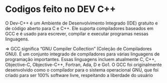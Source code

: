 # Codigos feito no DEV C++
O Dev-C++ é um Ambiente de Desenvolvimento Integrado (IDE) gratuito e de código aberto para C e C++. Ele suporta compiladores baseados em GCC e é usado para escrever, compilar e executar programas nessas linguagens. 

=> GCC significa “GNU Compiler Collection” (Coleção de Compiladores GNU). É um conjunto integrado de compiladores para várias linguagens de programação importantes. Essas linguagens incluem atualmente C, C++, Objective-C, Objective-C++, Fortran, Ada, D e Go1. 
O GCC foi originalmente desenvolvido como o compilador para o sistema operacional GNU, que foi criado para ser 100% software livre, respeitando a liberdade do usuário
